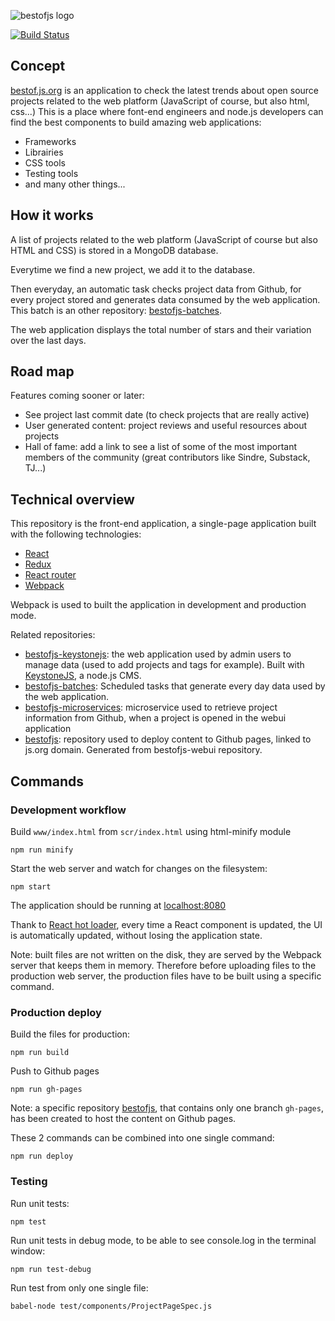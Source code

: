![bestofjs logo](http://michaelrambeau.com/img/blog/2015-10-bestofjs.jpg)

[![Build Status](https://travis-ci.org/michaelrambeau/bestofjs-webui.svg?branch=master)](https://travis-ci.org/michaelrambeau/bestofjs-webui)

## Concept

[bestof.js.org](http://bestof.js.org/) is an application to check the latest trends about open source projects related to the web platform (JavaScript of course, but also html, css...)
This is a place where font-end engineers and node.js developers can find the best components to build amazing web applications:

* Frameworks
* Librairies
* CSS tools
* Testing tools
* and many other things...

## How it works

A list of projects related to the web platform (JavaScript of course but also HTML and CSS) is stored in a MongoDB database.

Everytime we find a new project, we add it to the database.

Then everyday, an automatic task checks project data from Github, for every project stored and generates data consumed by the web application. This batch is an other repository: [bestofjs-batches](https://github.com/michaelrambeau/bestofjs-batches).

The web application displays the total number of stars and their variation over the last days.

## Road map

Features coming sooner or later:

* See project last commit date (to check projects that are really active)
* User generated content: project reviews and useful resources about projects
* Hall of fame: add a link to see a list of some of the most important members of the community (great contributors like Sindre, Substack, TJ...)

## Technical overview

This repository is the front-end application, a single-page application built with the following technologies:

* [React](http://facebook.github.io/react/)
* [Redux](http://redux.js.org/)
* [React router](https://github.com/rackt/react-router)
* [Webpack](http://webpack.github.io/)

Webpack is used to built the application in development and production mode.

Related repositories:

* [bestofjs-keystonejs](https://github.com/michaelrambeau/bestofjs-keystonejs): the web application used by admin users to manage data (used to add projects and tags for example). Built with [KeystoneJS](http://keystonejs.com/), a node.js CMS.
* [bestofjs-batches](https://github.com/michaelrambeau/bestofjs-batches): Scheduled tasks that generate every day data used by the web application.
* [bestofjs-microservices](https://github.com/michaelrambeau/microservices): microservice used to retrieve project information from Github, when a project is opened in the webui application
* [bestofjs](https://github.com/michaelrambeau/bestofjs): repository used to deploy content to Github pages, linked to js.org domain. Generated from bestofjs-webui repository.


## Commands

### Development workflow

Build `www/index.html` from `scr/index.html` using html-minify module

```
npm run minify
```

Start the web server and watch for changes on the filesystem:

```
npm start
```

The application should be running at [localhost:8080](http://localhost:8080/)


Thank to [React hot loader](http://gaearon.github.io/react-hot-loader/), every time a React component is updated, the UI is automatically updated, without losing the application state.

Note: built files are not written on the disk, they are served by the Webpack server that keeps them in memory. Therefore before uploading files to the production web server, the production files have to be built using a specific command.

### Production deploy

Build the files for production:

```
npm run build
```

Push to Github pages
```
npm run gh-pages
```

Note: a specific repository [bestofjs](https://github.com/michaelrambeau/bestofjs), that contains only one branch `gh-pages`, has been created to host the content on Github pages.

These 2 commands can be combined into one single command:

```
npm run deploy
```

### Testing

Run unit tests:

```
npm test
```

Run unit tests in debug mode, to be able to see console.log in the terminal window:

```
npm run test-debug
```

Run test from only one single file:

```
babel-node test/components/ProjectPageSpec.js
```
